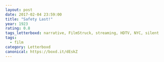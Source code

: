 ```yaml
---
layout: post 
date: 2017-02-04 23:59:00
title: "Safety Last!"
year: 1923
rating: 0.8
tags_letterboxd: narrative, FilmStruck, streaming, HDTV, NYC, silent
tags:
  - film
category: Letterboxd
canonical: https://boxd.it/dEskZ
---
```

